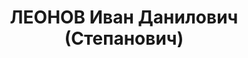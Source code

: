 ---
title: ЛЕОНОВ Иван Данилович (Степанович)
description: 'Род. в 1901 г., с.Рожново Зарайского уезда Рязанской губ., русский,
  образование незаконченное высшее, член ВКП(б), зам. директора Беловского цинкового
  завода Западно-Сибирского края. Проживал: Западно-Сибирский край, Беловский цинковый
  завод, д.47..

  Арестован 8 сентября 1936 г. Приговорен: ВКВС СССР 7 марта 1937 г., обв.: участии
  в к.-р. террористической организации. Расстрелян 8 марта 1937 г.

  Реабилитирован 30 января 1990 г. Пленумом Верховного Суда СССР'
---